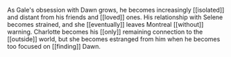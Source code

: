 As Gale's obsession with Dawn grows, he becomes increasingly [[isolated]] and distant from his friends and [[loved]] ones. His relationship with Selene becomes strained, and she [[eventually]] leaves Montreal [[without]] warning. Charlotte becomes his [[only]] remaining connection to the [[outside]] world, but she becomes estranged from him when he becomes too focused on [[finding]] Dawn.